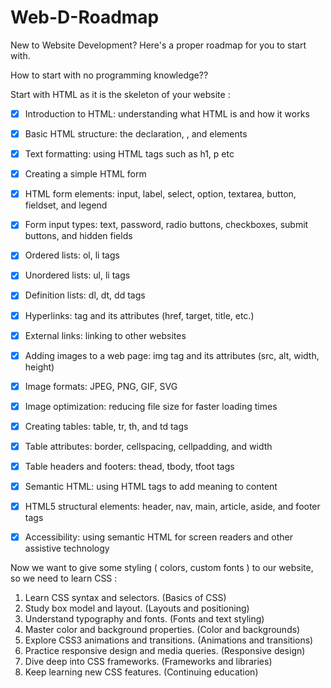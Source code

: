 # Web-D-Roadmap
New to Website Development? Here's a proper roadmap for you to start with.


How to start with no programming knowledge??


Start with HTML as it is the skeleton of your website : 


- [x] Introduction to HTML: understanding what HTML is and how it works

- [x] Basic HTML structure: the <!DOCTYPE html> declaration, <html>, <head> and <body> elements

- [x] Text formatting: using HTML tags such as h1, p etc

- [x] Creating a simple HTML form

- [x] HTML form elements: input, label, select, option, textarea, button, fieldset, and legend

- [x] Form input types: text, password, radio buttons, checkboxes, submit buttons, and hidden fields

- [x] Ordered lists: ol, li tags

- [x] Unordered lists: ul, li tags

- [x] Definition lists: dl, dt, dd tags

- [x] Hyperlinks: <a> tag and its attributes (href, target, title, etc.)

- [x] External links: linking to other websites

- [x] Adding images to a web page: img tag and its attributes (src, alt, width, height)

- [x] Image formats: JPEG, PNG, GIF, SVG

- [x] Image optimization: reducing file size for faster loading times

- [x] Creating tables: table, tr, th, and td tags

- [x] Table attributes: border, cellspacing, cellpadding, and width
 
- [x] Table headers and footers: thead, tbody, tfoot tags

- [x] Semantic HTML: using HTML tags to add meaning to content

- [x] HTML5 structural elements: header, nav, main, article, aside, and footer tags

- [x] Accessibility: using semantic HTML for screen readers and other assistive technology

Now we want to give some styling ( colors, custom fonts ) to our website, so we need to learn CSS : 
 
1. Learn CSS syntax and selectors. (Basics of CSS)
2. Study box model and layout. (Layouts and positioning)
3. Understand typography and fonts. (Fonts and text styling)
4. Master color and background properties. (Color and backgrounds)
5. Explore CSS3 animations and transitions. (Animations and transitions)
6. Practice responsive design and media queries. (Responsive design)
7. Dive deep into CSS frameworks. (Frameworks and libraries)
8. Keep learning new CSS features. (Continuing education)





